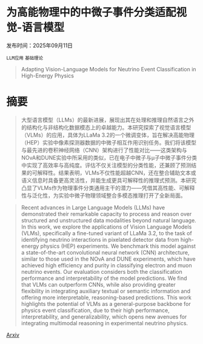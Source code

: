 # 为高能物理中的中微子事件分类适配视觉-语言模型

发布时间：2025年09月11日

`LLM应用` `基础理论`

> Adapting Vision-Language Models for Neutrino Event Classification in High-Energy Physics

# 摘要

> 大型语言模型（LLMs）的最新进展，展现出其在处理和推理自然语言之外的结构化与非结构化数据模态上的卓越能力。本研究探索了视觉语言模型（VLMs）的应用，具体为LLaMa 3.2的一个微调变体，旨在解决高能物理（HEP）实验中像素探测器数据的中微子相互作用识别任务。我们将该模型与最先进的卷积神经网络（CNN）架构进行了性能对比——这类架构与NOvA和DUNE实验中所采用的类似，已在电子中微子与μ子中微子事件分类中实现了高效率与高纯度。评估不仅关注模型的分类性能，还兼顾了预测结果的可解释性。结果表明，VLMs不仅性能超越CNN，还在整合辅助文本或语义信息时具备更高灵活性，并能生成更具可解释性的推理式预测。本研究凸显了VLMs作为物理事件分类通用主干的潜力——凭借其高性能、可解释性与泛化性，为实验中微子物理领域整合多模态推理打开了全新局面。

> Recent advances in Large Language Models (LLMs) have demonstrated their remarkable capacity to process and reason over structured and unstructured data modalities beyond natural language. In this work, we explore the applications of Vision Language Models (VLMs), specifically a fine-tuned variant of LLaMa 3.2, to the task of identifying neutrino interactions in pixelated detector data from high-energy physics (HEP) experiments. We benchmark this model against a state-of-the-art convolutional neural network (CNN) architecture, similar to those used in the NOvA and DUNE experiments, which have achieved high efficiency and purity in classifying electron and muon neutrino events. Our evaluation considers both the classification performance and interpretability of the model predictions. We find that VLMs can outperform CNNs, while also providing greater flexibility in integrating auxiliary textual or semantic information and offering more interpretable, reasoning-based predictions. This work highlights the potential of VLMs as a general-purpose backbone for physics event classification, due to their high performance, interpretability, and generalizability, which opens new avenues for integrating multimodal reasoning in experimental neutrino physics.

[Arxiv](https://arxiv.org/abs/2509.08461)